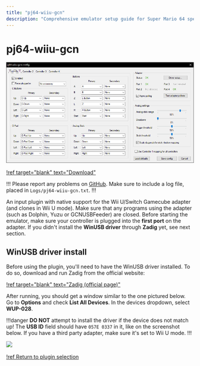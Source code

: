 ```yaml
---
title: "pj64-wiiu-gcn"
description: "Comprehensive emulator setup guide for Super Mario 64 speedruns"
---
```


# pj64-wiiu-gcn

![](./img/pj64-wiiu-gcn.png)

[!ref target="blank" text="Download"](https://github.com/wermipls/pj64-wiiu-gcn/releases/latest/download/pj64-wiiu-gcn.dll)

!!!
Please report any problems on [GitHub](https://github.com/wermipls/pj64-wiiu-gcn/issues). Make sure to include a log file, placed in `Logs/pj64-wiiu-gcn.txt`.
!!!

An input plugin with native support for the Wii U/Switch Gamecube adapter (and clones in Wii U mode). Make sure that any programs using the adapter (such as Dolphin, Yuzu or GCNUSBFeeder) are closed. Before starting the emulator, make sure your controller is plugged into the **first port** on the adapter. If you didn't install the **WinUSB driver** through **Zadig** yet, see next section.

## WinUSB driver install

Before using the plugin, you'll need to have the WinUSB driver installed. To do so, download and run Zadig from the official website:

[!ref target="blank" text="Zadig (official page)"](http://zadig.akeo.ie/)

After running, you should get a window similar to the one pictured below. Go to **Options** and check **List All Devices**. In the devices dropdown, select **WUP-028**.

!!!danger
**DO NOT** attempt to install the driver if the device does not match up! The **USB ID** field should have `057E 0337` in it, like on the screenshot below. If you have a third party adapter, make sure it's set to Wii U mode.
!!!

![](./img/zadig.png)

[!ref Return to plugin selection](plugin_setup.md#plugin-selection)
